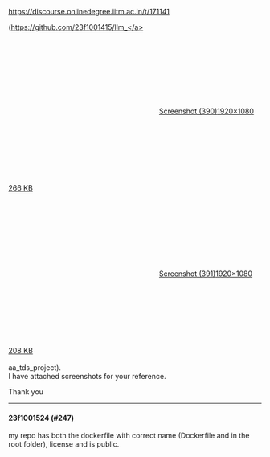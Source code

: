 https://discourse.onlinedegree.iitm.ac.in/t/171141

(<a href="https://github.com/23f1001415/llm_" rel="noopener nofollow ugc">https://github.com/23f1001415/llm_</a><br/>
<div class="lightbox-wrapper"><a class="lightbox" data-download-href="/uploads/short-url/ndtNLIGeLGE5lrqS43j1aAch6Wr.png?dl=1" href="https://europe1.discourse-cdn.com/flex013/uploads/iitm/original/3X/a/2/a2b81c003a14d06f5359d4e97e908dd4d87665f7.png" rel="noopener nofollow ugc" title="Screenshot (390)"><div class="meta"><svg aria-hidden="true" class="fa d-icon d-icon-far-image svg-icon"><use href="#far-image"></use></svg><span class="filename">Screenshot (390)</span><span class="informations">1920×1080 266 KB</span><svg aria-hidden="true" class="fa d-icon d-icon-discourse-expand svg-icon"><use href="#discourse-expand"></use></svg></div></a></div><br/>
<div class="lightbox-wrapper"><a class="lightbox" data-download-href="/uploads/short-url/kJRYrGZPuOJKpBriQd6q0xuXUV8.png?dl=1" href="https://europe1.discourse-cdn.com/flex013/uploads/iitm/original/3X/9/1/915ae521873c3a286c2e898ddc8d33881ff5969e.png" rel="noopener nofollow ugc" title="Screenshot (391)"><div class="meta"><svg aria-hidden="true" class="fa d-icon d-icon-far-image svg-icon"><use href="#far-image"></use></svg><span class="filename">Screenshot (391)</span><span class="informations">1920×1080 208 KB</span><svg aria-hidden="true" class="fa d-icon d-icon-discourse-expand svg-icon"><use href="#discourse-expand"></use></svg></div></a></div><br/>
aa_tds_project).<br/>
I have attached screenshots for your reference.</p>
<p>Thank you</p><hr>

<h4>23f1001524 (#247)</h4>
<p>my repo has both the dockerfile with correct name (Dockerfile and in the root folder), license and is public.